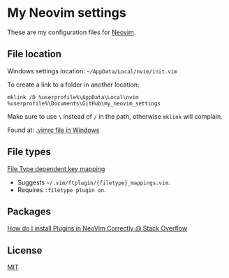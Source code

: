 # My Neovim settings

These are my configuration files for [Neovim](https://neovim.io/).

## File location

Windows settings location: `~/AppData/Local/nvim/init.vim`

To create a link to a folder in another location:

```
mklink /D %userprofile%\AppData\Local\nvim %userprofile%\Documents\GitHub\my_neovim_settings
```

Make sure to use `\` instead of `/` in the path, otherwise `mklink` will complain.

Found at: [.vimrc file in Windows](https://github.com/neovim/neovim/wiki/Installing-Neovim#vimrc-file-in-windows)

## File types

[File Type dependent key mapping](https://vi.stackexchange.com/questions/10664/file-type-dependent-key-mapping)

- Suggests `~/.vim/ftplugin/{filetype}_mappings.vim`.
- Requires `:filetype plugin on`.

## Packages

[How do I install Plugins in NeoVim Correctly @ Stack Overflow](https://stackoverflow.com/questions/48700563/how-do-i-install-plugins-in-neovim-correctly)

## License

[MIT](./LICENSE)
